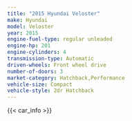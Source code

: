 ```yaml
---
title: "2015 Hyundai Veloster"
make: Hyundai
model: Veloster
year: 2015
engine-fuel-type: regular unleaded
engine-hp: 201
engine-cylinders: 4
transmission-type: Automatic
driven-wheels: Front wheel drive
number-of-doors: 3
market-category: Hatchback,Performance
vehicle-size: Compact
vehicle-style: 2dr Hatchback
---
```


{{< car_info >}}
